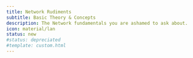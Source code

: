 ```yaml
---
title: Network Rudiments
subtitle: Basic Theory & Concepts
description: The Network fundamentals you are ashamed to ask about.
icon: material/lan
status: new
#status: depreciated
#template: custom.html
---
```





